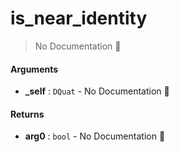 # is\_near\_identity

> No Documentation 🚧

#### Arguments

- **\_self** : `DQuat` \- No Documentation 🚧

#### Returns

- **arg0** : `bool` \- No Documentation 🚧